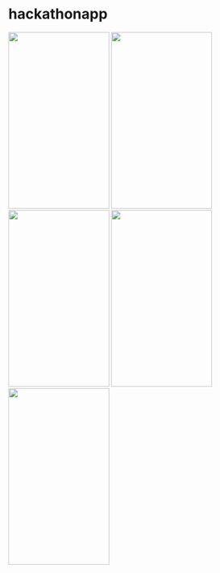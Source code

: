 # hackathonapp
<img src="https://user-images.githubusercontent.com/77739006/163383982-c650b33d-2fed-4d7b-b8fd-7797d9dbba22.png" width="200" height="350">



<img src="https://user-images.githubusercontent.com/77739006/163382073-432094f9-7419-4688-9718-8a9ea7bd70e1.png" width="200" height="350">
<img src="https://user-images.githubusercontent.com/77739006/163382085-b4597052-7aae-4cf0-85cb-8fb70dff2ced.png" width="200" height="350">
<img src="https://user-images.githubusercontent.com/77739006/163382099-be101ca9-9d0b-4c38-89c5-26652fa2814d.png" width="200" height="350">
<img src="https://user-images.githubusercontent.com/77739006/163382111-f7c96e54-8fda-4ab9-8f46-dc83d2147bf7.png" width="200" height="350">



